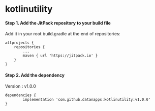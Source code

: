 # kotlinutility


#### Step 1. Add the JitPack repository to your build file
Add it in your root build.gradle at the end of repositories:

	allprojects {
		repositories {
			...
			maven { url 'https://jitpack.io' }
		}
	}
  
#### Step 2. Add the dependency
Version : v1.0.0

	dependencies {
	        implementation 'com.github.datanapps:kotlinutility:v1.0.0'
	}
